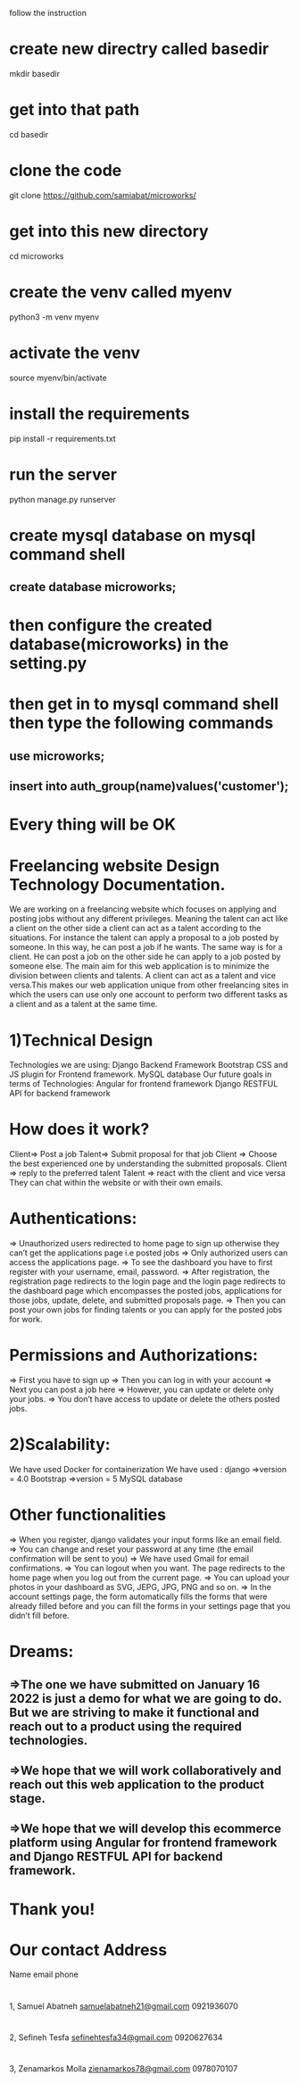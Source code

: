
follow the instruction
  # create new directry called basedir
  mkdir basedir
  # get into that path
  cd basedir
  # clone the code
  git clone https://github.com/samiabat/microworks/
  # get into this new directory
  cd microworks
  # create the venv called myenv
  python3 -m venv myenv
  # activate the venv
  source myenv/bin/activate
# install the requirements
  pip install -r requirements.txt
# run the server
  python manage.py runserver
# create mysql database on mysql command shell
## create database microworks;
# then configure the created database(microworks) in the setting.py
# then get in to mysql command shell then type the following commands
## use microworks;
## insert into auth_group(name)values('customer');
# Every thing will be OK

  


# Freelancing website Design Technology Documentation.
We are working on a freelancing website which focuses on applying and posting jobs without any different privileges.
Meaning the talent can act like a client on the other side a client can act as a talent according to the situations. For instance the talent can apply a proposal to a job posted by someone. In this way, he can post a job if he wants. The same way  is for a client. He can post a job on the other side he can apply to a job posted by someone else. The main aim for this web application is to minimize the division between clients and talents. A client can act as a talent and vice versa.This makes our web application unique from other freelancing sites in which the users can use only one account  to perform two different tasks as a client and as a talent at the same time. 

# 1)Technical Design
Technologies we are using:
Django Backend Framework
Bootstrap CSS and JS plugin for Frontend framework.
MySQL database
Our future goals in terms of Technologies:
Angular for frontend framework
Django RESTFUL API for backend framework

# How does it work?
Client⇒ Post a job
Talent⇒ Submit proposal for that job
Client ⇒ Choose the best experienced one by understanding the submitted proposals.
Client ⇒ reply to the preferred talent
Talent ⇒ react with the client and vice versa
They can chat within the website or with their own emails.
# Authentications:
 ⇒ Unauthorized users redirected to home page to sign up otherwise they can’t get the applications page i.e posted jobs
⇒ Only authorized users can access the applications page.
⇒ To see the dashboard you have to first register with your username, email, password.
⇒ After registration, the registration page redirects to the login page and the login page redirects to the dashboard page which encompasses the posted jobs, applications for those jobs, update, delete, and submitted proposals page.
⇒ Then you can post your own jobs for finding talents or you can apply for the posted jobs for work.
# Permissions and Authorizations:
⇒ First you have to sign up
⇒ Then you can log in with your account
⇒ Next you can post a job here
⇒ However, you can update or delete only your  jobs.
⇒ You don’t have access to update or delete the others posted jobs.

# 2)Scalability:
We have used Docker for containerization
We have used :
django ⇒version = 4.0
Bootstrap ⇒version = 5
MySQL database

# Other functionalities
⇒ When you register, django validates your input forms like an email field.
⇒ You can change and reset your password at any time (the email confirmation will be sent to you)
⇒ We have used Gmail for email confirmations.
⇒ You can logout when you want. The page redirects to the home page when you log out from the current page.
⇒ You can upload your photos in your dashboard as SVG, JEPG, JPG, PNG and so on.
⇒ In the account settings page, the form automatically fills the forms that were already filled before and you can fill the forms in your settings page that you didn’t fill before.
# Dreams:
## ⇒The one we have submitted on January 16 2022 is just a demo for what we are going to do. But we are striving to make it functional and reach out to a product using the required technologies.
## ⇒We hope that we will work collaboratively and reach out  this web application to the product stage. 
## ⇒We hope that we will develop this ecommerce platform using Angular for frontend framework and Django RESTFUL API for backend framework.
# Thank you!
# Our contact Address
Name                                                             email                                                 phone
#
1, Samuel Abatneh                     samuelabatneh21@gmail.com                         0921936070
#
2, Sefineh Tesfa                          sefinehtesfa34@gmail.com                              0920627634
#
3, Zenamarkos Molla                  zienamarkos78@gmail.com                              0978070107  

